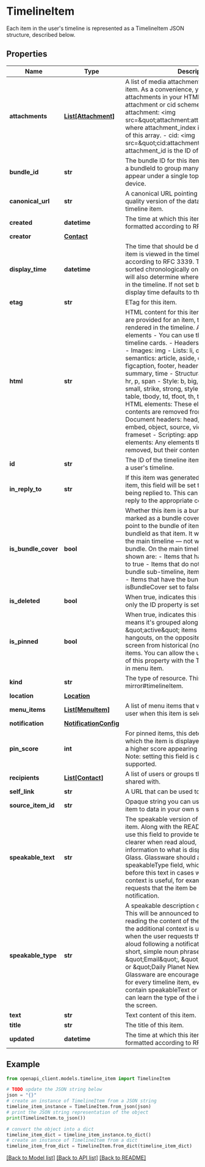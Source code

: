# TimelineItem

Each item in the user's timeline is represented as a TimelineItem JSON structure, described below.

## Properties

Name | Type | Description | Notes
------------ | ------------- | ------------- | -------------
**attachments** | [**List[Attachment]**](Attachment.md) | A list of media attachments associated with this item. As a convenience, you can refer to attachments in your HTML payloads with the attachment or cid scheme. For example:   - attachment: &lt;img src&#x3D;\&quot;attachment:attachment_index\&quot;&gt; where attachment_index is the 0-based index of this array.  - cid: &lt;img src&#x3D;\&quot;cid:attachment_id\&quot;&gt; where attachment_id is the ID of the attachment. | [optional] 
**bundle_id** | **str** | The bundle ID for this item. Services can specify a bundleId to group many items together. They appear under a single top-level item on the device. | [optional] 
**canonical_url** | **str** | A canonical URL pointing to the canonical/high quality version of the data represented by the timeline item. | [optional] 
**created** | **datetime** | The time at which this item was created, formatted according to RFC 3339. | [optional] 
**creator** | [**Contact**](Contact.md) |  | [optional] 
**display_time** | **datetime** | The time that should be displayed when this item is viewed in the timeline, formatted according to RFC 3339. This user&#39;s timeline is sorted chronologically on display time, so this will also determine where the item is displayed in the timeline. If not set by the service, the display time defaults to the updated time. | [optional] 
**etag** | **str** | ETag for this item. | [optional] 
**html** | **str** | HTML content for this item. If both text and html are provided for an item, the html will be rendered in the timeline. Allowed HTML elements - You can use these elements in your timeline cards.   - Headers: h1, h2, h3, h4, h5, h6  - Images: img  - Lists: li, ol, ul  - HTML5 semantics: article, aside, details, figure, figcaption, footer, header, nav, section, summary, time  - Structural: blockquote, br, div, hr, p, span  - Style: b, big, center, em, i, u, s, small, strike, strong, style, sub, sup  - Tables: table, tbody, td, tfoot, th, thead, tr   Blocked HTML elements: These elements and their contents are removed from HTML payloads.   - Document headers: head, title  - Embeds: audio, embed, object, source, video  - Frames: frame, frameset  - Scripting: applet, script   Other elements: Any elements that aren&#39;t listed are removed, but their contents are preserved. | [optional] 
**id** | **str** | The ID of the timeline item. This is unique within a user&#39;s timeline. | [optional] 
**in_reply_to** | **str** | If this item was generated as a reply to another item, this field will be set to the ID of the item being replied to. This can be used to attach a reply to the appropriate conversation or post. | [optional] 
**is_bundle_cover** | **bool** | Whether this item is a bundle cover.  If an item is marked as a bundle cover, it will be the entry point to the bundle of items that have the same bundleId as that item. It will be shown only on the main timeline — not within the opened bundle.  On the main timeline, items that are shown are:   - Items that have isBundleCover set to true   - Items that do not have a bundleId  In a bundle sub-timeline, items that are shown are:   - Items that have the bundleId in question AND isBundleCover set to false | [optional] 
**is_deleted** | **bool** | When true, indicates this item is deleted, and only the ID property is set. | [optional] 
**is_pinned** | **bool** | When true, indicates this item is pinned, which means it&#39;s grouped alongside \&quot;active\&quot; items like navigation and hangouts, on the opposite side of the home screen from historical (non-pinned) timeline items. You can allow the user to toggle the value of this property with the TOGGLE_PINNED built-in menu item. | [optional] 
**kind** | **str** | The type of resource. This is always mirror#timelineItem. | [optional] [default to 'mirror#timelineItem']
**location** | [**Location**](Location.md) |  | [optional] 
**menu_items** | [**List[MenuItem]**](MenuItem.md) | A list of menu items that will be presented to the user when this item is selected in the timeline. | [optional] 
**notification** | [**NotificationConfig**](NotificationConfig.md) |  | [optional] 
**pin_score** | **int** | For pinned items, this determines the order in which the item is displayed in the timeline, with a higher score appearing closer to the clock. Note: setting this field is currently not supported. | [optional] 
**recipients** | [**List[Contact]**](Contact.md) | A list of users or groups that this item has been shared with. | [optional] 
**self_link** | **str** | A URL that can be used to retrieve this item. | [optional] 
**source_item_id** | **str** | Opaque string you can use to map a timeline item to data in your own service. | [optional] 
**speakable_text** | **str** | The speakable version of the content of this item. Along with the READ_ALOUD menu item, use this field to provide text that would be clearer when read aloud, or to provide extended information to what is displayed visually on Glass.  Glassware should also specify the speakableType field, which will be spoken before this text in cases where the additional context is useful, for example when the user requests that the item be read aloud following a notification. | [optional] 
**speakable_type** | **str** | A speakable description of the type of this item. This will be announced to the user prior to reading the content of the item in cases where the additional context is useful, for example when the user requests that the item be read aloud following a notification.  This should be a short, simple noun phrase such as \&quot;Email\&quot;, \&quot;Text message\&quot;, or \&quot;Daily Planet News Update\&quot;.  Glassware are encouraged to populate this field for every timeline item, even if the item does not contain speakableText or text so that the user can learn the type of the item without looking at the screen. | [optional] 
**text** | **str** | Text content of this item. | [optional] 
**title** | **str** | The title of this item. | [optional] 
**updated** | **datetime** | The time at which this item was last modified, formatted according to RFC 3339. | [optional] 

## Example

```python
from openapi_client.models.timeline_item import TimelineItem

# TODO update the JSON string below
json = "{}"
# create an instance of TimelineItem from a JSON string
timeline_item_instance = TimelineItem.from_json(json)
# print the JSON string representation of the object
print(TimelineItem.to_json())

# convert the object into a dict
timeline_item_dict = timeline_item_instance.to_dict()
# create an instance of TimelineItem from a dict
timeline_item_from_dict = TimelineItem.from_dict(timeline_item_dict)
```
[[Back to Model list]](../README.md#documentation-for-models) [[Back to API list]](../README.md#documentation-for-api-endpoints) [[Back to README]](../README.md)


